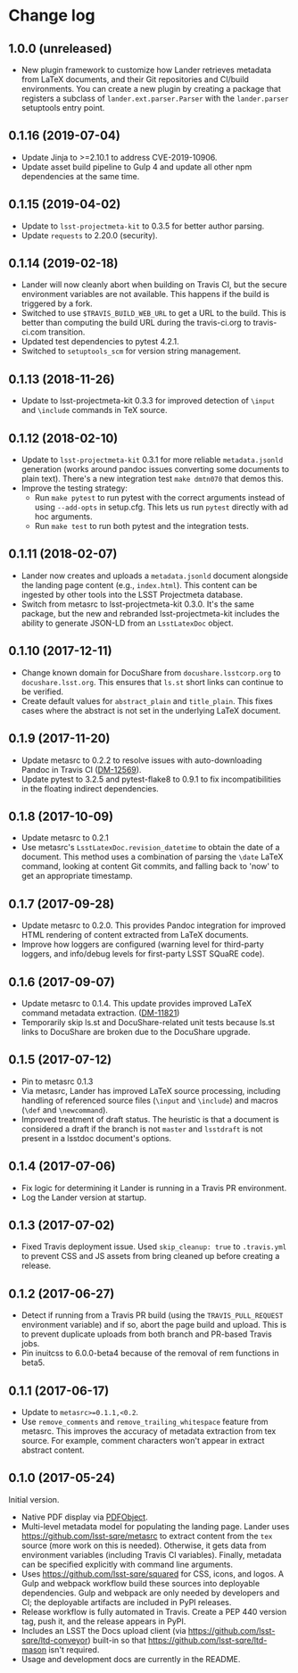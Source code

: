 # Change log

<!-- scriv-insert-here -->

## 1.0.0 (unreleased)

- New plugin framework to customize how Lander retrieves metadata from LaTeX documents, and their Git repositories and CI/build environments.
  You can create a new plugin by creating a package that registers a subclass of `lander.ext.parser.Parser` with the `lander.parser` setuptools entry point.

## 0.1.16 (2019-07-04)

- Update Jinja to >=2.10.1 to address CVE-2019-10906.
- Update asset build pipeline to Gulp 4 and update all other npm dependencies at the same time.

## 0.1.15 (2019-04-02)

- Update to `lsst-projectmeta-kit` to 0.3.5 for better author parsing.
- Update `requests` to 2.20.0 (security).

## 0.1.14 (2019-02-18)

- Lander will now cleanly abort when building on Travis CI, but the secure environment variables are not available.
  This happens if the build is triggered by a fork.
- Switched to use `$TRAVIS_BUILD_WEB_URL` to get a URL to the build.
  This is better than computing the build URL during the travis-ci.org to travis-ci.com transition.
- Updated test dependencies to pytest 4.2.1.
- Switched to `setuptools_scm` for version string management.

## 0.1.13 (2018-11-26)

- Update to lsst-projectmeta-kit 0.3.3 for improved detection of `\input` and `\include` commands in TeX source.

## 0.1.12 (2018-02-10)

- Update to `lsst-projectmeta-kit` 0.3.1 for more reliable `metadata.jsonld` generation (works around pandoc issues converting some documents to plain text).
  There's a new integration test `make dmtn070` that demos this.
- Improve the testing strategy:
  - Run `make pytest` to run pytest with the correct arguments instead of using `--add-opts` in setup.cfg. This lets us run `pytest` directly with ad hoc arguments.
  - Run `make test` to run both pytest and the integration tests.

## 0.1.11 (2018-02-07)

- Lander now creates and uploads a `metadata.jsonld` document alongside the landing page content (e.g., `index.html`).
  This content can be ingested by other tools into the LSST Projectmeta database.
- Switch from metasrc to lsst-projectmeta-kit 0.3.0.
  It's the same package, but the new and rebranded lsst-projectmeta-kit includes the ability to generate JSON-LD from an `LsstLatexDoc` object.

## 0.1.10 (2017-12-11)

- Change known domain for DocuShare from `docushare.lsstcorp.org` to `docushare.lsst.org`.
  This ensures that `ls.st` short links can continue to be verified.
- Create default values for `abstract_plain` and `title_plain`.
  This fixes cases where the abstract is not set in the underlying LaTeX document.

## 0.1.9 (2017-11-20)

- Update metasrc to 0.2.2 to resolve issues with auto-downloading Pandoc in Travis CI ([DM-12569](https://jira.lsstcorp.org/browse/DM-12569)).
- Update pytest to 3.2.5 and pytest-flake8 to 0.9.1 to fix incompatibilities in the floating indirect dependencies.

## 0.1.8 (2017-10-09)

- Update metasrc to 0.2.1
- Use metasrc's `LsstLatexDoc.revision_datetime` to obtain the date of a document.
  This method uses a combination of parsing the `\date` LaTeX command, looking at content
  Git commits, and falling back to 'now' to get an appropriate timestamp.

## 0.1.7 (2017-09-28)

- Update metasrc to 0.2.0.
  This provides Pandoc integration for improved HTML rendering of content extracted from LaTeX documents.
- Improve how loggers are configured (warning level for third-party loggers, and info/debug levels for first-party LSST SQuaRE code).

## 0.1.6 (2017-09-07)

- Update metasrc to 0.1.4.
  This update provides improved LaTeX command metadata extraction.
  ([DM-11821](https://jira.lsstcorp.org/browse/DM-11821))
- Temporarily skip ls.st and DocuShare-related unit tests because ls.st links to DocuShare are broken due to the DocuShare upgrade.

## 0.1.5 (2017-07-12)

- Pin to metasrc 0.1.3
- Via metasrc, Lander has improved LaTeX source processing, including handling of referenced source files (`\input` and `\include`) and macros (`\def` and `\newcommand`).
- Improved treatment of draft status.
  The heuristic is that a document is considered a draft if the branch is not `master` and `lsstdraft` is not present in a lsstdoc document's options.

## 0.1.4 (2017-07-06)

- Fix logic for determining it Lander is running in a Travis PR environment.
- Log the Lander version at startup.

## 0.1.3 (2017-07-02)

- Fixed Travis deployment issue. Used `skip_cleanup: true` to `.travis.yml` to prevent CSS and JS assets from bring cleaned up before creating a release.

## 0.1.2 (2017-06-27)

- Detect if running from a Travis PR build (using the `TRAVIS_PULL_REQUEST` environment variable) and if so, abort the page build and upload.
  This is to prevent duplicate uploads from both branch and PR-based Travis jobs.
- Pin inuitcss to 6.0.0-beta4 because of the removal of rem functions in beta5.

## 0.1.1 (2017-06-17)

- Update to `metasrc>=0.1.1,<0.2`.
- Use `remove_comments` and `remove_trailing_whitespace` feature from metasrc.
  This improves the accuracy of metadata extraction from tex source.
  For example, comment characters won't appear in extract abstract content.

## 0.1.0 (2017-05-24)

Initial version.

- Native PDF display via [PDFObject](https://pdfobject.com).
- Multi-level metadata model for populating the landing page.
  Lander uses https://github.com/lsst-sqre/metasrc to extract content from the `tex` source (more work on this is needed).
  Otherwise, it gets data from environment variables (including Travis CI variables).
  Finally, metadata can be specified explicitly with command line arguments.
- Uses https://github.com/lsst-sqre/squared for CSS, icons, and logos.
  A Gulp and webpack workflow build these sources into deployable dependencies.
  Gulp and webpack are only needed by developers and CI; the deployable artifacts are included in PyPI releases.
- Release workflow is fully automated in Travis.
  Create a PEP 440 version tag, push it, and the release appears in PyPI.
- Includes an LSST the Docs upload client (via https://github.com/lsst-sqre/ltd-conveyor) built-in so that https://github.com/lsst-sqre/ltd-mason isn't required.
- Usage and development docs are currently in the README.
